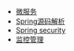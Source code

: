 * [微服务](springcloud/microservice.md)
* [Spring源码解析](springcloud/springAnalysis.md)
* [Spring security](springcloud/spring_security.md)
* [监控管理](springcloud/actuator.md)